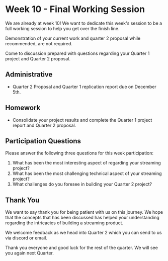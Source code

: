 # Week 10 - Final Working Session

We are already at week 10! We want to dedicate this week's session to be a full working session to help you get over the finish line. 

Demonstration of your current work and quarter 2 proposal while recommended, are not required.

Come to discussion prepared with questions regarding your Quarter 1 project and Quarter 2 proposal.

## Administrative

- Quarter 2 Proposal and Quarter 1 replication report due on December 5th.

## Homework

- Consolidate your project results and complete the Quarter 1 project report and Quarter 2 proposal.

## Participation Questions

Please answer the following three questions for this week participation:

1. What has been the most interesting aspect of regarding your streaming project?
2. What has been the most challenging technical aspect of your streaming project?
3. What challenges do you foresee in building your Quarter 2 project?

## Thank You

We want to say thank you for being patient with us on this journey. We hope that the concepts that has been discussed has helped your understanding regarding the intricacies of building a streaming product.

We welcome feedback as we head into Quarter 2 which you can send to us via discord or email. 

Thank you everyone and good luck for the rest of the quarter. We will see you again next Quarter.
